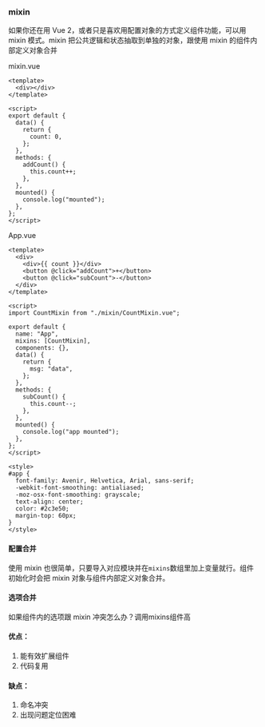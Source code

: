 ### mixin

如果你还在用 Vue 2，或者只是喜欢用配置对象的方式定义组件功能，可以用 mixin 模式。mixin 把公共逻辑和状态抽取到单独的对象，跟使用 mixin 的组件内部定义对象合并

mixin.vue

```vue
<template>
  <div></div>
</template>

<script>
export default {
  data() {
    return {
      count: 0,
    };
  },
  methods: {
    addCount() {
      this.count++;
    },
  },
  mounted() {
    console.log("mounted");
  },
};
</script>

```

App.vue

```vue
<template>
  <div>
    <div>{{ count }}</div>
    <button @click="addCount">+</button>
    <button @click="subCount">-</button>
  </div>
</template>

<script>
import CountMixin from "./mixin/CountMixin.vue";

export default {
  name: "App",
  mixins: [CountMixin],
  components: {},
  data() {
    return {
      msg: "data",
    };
  },
  methods: {
    subCount() {
      this.count--;
    },
  },
  mounted() {
    console.log("app mounted");
  },
};
</script>

<style>
#app {
  font-family: Avenir, Helvetica, Arial, sans-serif;
  -webkit-font-smoothing: antialiased;
  -moz-osx-font-smoothing: grayscale;
  text-align: center;
  color: #2c3e50;
  margin-top: 60px;
}
</style>

```

#### 配置合并

使用 mixin 也很简单，只要导入对应模块并在`mixins`数组里加上变量就行。组件初始化时会把 mixin 对象与组件内部定义对象合并。

#### 选项合并

如果组件内的选项跟 mixin 冲突怎么办？调用mixins组件高

#### 优点：

1. 能有效扩展组件
2. 代码复用

#### 缺点：

1. 命名冲突
2. 出现问题定位困难